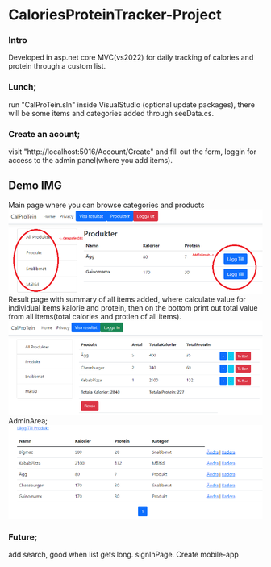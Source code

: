 # CaloriesProteinTracker-Project

### Intro
Developed in asp.net core MVC(vs2022) for daily tracking of calories and protein through a custom list.

### Lunch;
run "CalProTein.sln" inside VisualStudio (optional update packages), there will be some items and categories added through seeData.cs.
### Create an acount;
visit "http://localhost:5016/Account/Create" and fill out the form, loggin for access to the admin panel(where you add items).

## Demo IMG
Main page where you can browse categories and products
![MainPage](imgDemo/main.png)
Result page with summary of all items added, where calculate value for individual items kalorie and protein, then on the bottom print out total value from all items(total calories and protien of all items).
![Results](imgDemo/results.png)
AdminArea;
![Results](imgDemo/admin.png)


### Future;
add search, good when list gets long.
signInPage.
Create mobile-app

